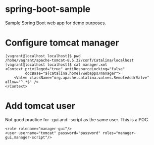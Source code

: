 # spring-boot-sample
Sample Spring Boot web app for demo purposes.

# Configure tomcat manager
```
[vagrant@localhost localhost]$ pwd
/home/vagrant/apache-tomcat-8.5.32/conf/Catalina/localhost
[vagrant@localhost localhost]$ cat manager.xml 
<Context privileged="true" antiResourceLocking="false" 
         docBase="${catalina.home}/webapps/manager">
    <Valve className="org.apache.catalina.valves.RemoteAddrValve" allow="^.*$" />
</Context>
```

# Add tomcat user
Not good practice for -gui and -script as the same user. This is a POC
```
<role rolename="manager-gui"/>
<user username="tomcat" password="password" roles="manager-gui,manager-script"/>
```
